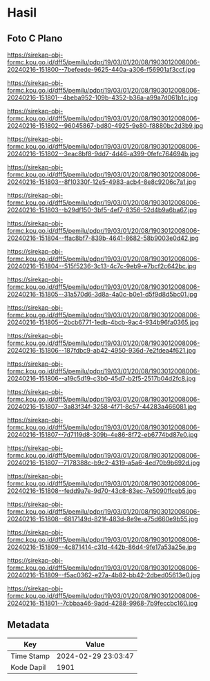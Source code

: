 # Hasil

## Foto C Plano

https://sirekap-obj-formc.kpu.go.id/dff5/pemilu/pdpr/19/03/01/20/08/1903012008006-20240216-151800--7befeede-9625-440a-a306-f56901af3ccf.jpg

https://sirekap-obj-formc.kpu.go.id/dff5/pemilu/pdpr/19/03/01/20/08/1903012008006-20240216-151801--4beba952-109b-4352-b36a-a99a7d061b1c.jpg

https://sirekap-obj-formc.kpu.go.id/dff5/pemilu/pdpr/19/03/01/20/08/1903012008006-20240216-151802--96045867-bd80-4925-9e80-f8880bc2d3b9.jpg

https://sirekap-obj-formc.kpu.go.id/dff5/pemilu/pdpr/19/03/01/20/08/1903012008006-20240216-151802--3eac8bf8-9dd7-4d46-a399-0fefc764694b.jpg

https://sirekap-obj-formc.kpu.go.id/dff5/pemilu/pdpr/19/03/01/20/08/1903012008006-20240216-151803--8f10330f-12e5-4983-acb4-8e8c9206c7a1.jpg

https://sirekap-obj-formc.kpu.go.id/dff5/pemilu/pdpr/19/03/01/20/08/1903012008006-20240216-151803--b29df150-3bf5-4ef7-8356-52d4b9a6ba67.jpg

https://sirekap-obj-formc.kpu.go.id/dff5/pemilu/pdpr/19/03/01/20/08/1903012008006-20240216-151804--ffac8bf7-839b-4641-8682-58b9003e0d42.jpg

https://sirekap-obj-formc.kpu.go.id/dff5/pemilu/pdpr/19/03/01/20/08/1903012008006-20240216-151804--515f5236-3c13-4c7c-9eb9-e7bcf2c642bc.jpg

https://sirekap-obj-formc.kpu.go.id/dff5/pemilu/pdpr/19/03/01/20/08/1903012008006-20240216-151805--31a570d6-3d8a-4a0c-b0e1-d5f9d8d5bc01.jpg

https://sirekap-obj-formc.kpu.go.id/dff5/pemilu/pdpr/19/03/01/20/08/1903012008006-20240216-151805--2bcb6771-1edb-4bcb-9ac4-934b96fa0365.jpg

https://sirekap-obj-formc.kpu.go.id/dff5/pemilu/pdpr/19/03/01/20/08/1903012008006-20240216-151806--187fdbc9-ab42-4950-936d-7e2fdea4f621.jpg

https://sirekap-obj-formc.kpu.go.id/dff5/pemilu/pdpr/19/03/01/20/08/1903012008006-20240216-151806--a19c5d19-c3b0-45d7-b2f5-2517b04d2fc8.jpg

https://sirekap-obj-formc.kpu.go.id/dff5/pemilu/pdpr/19/03/01/20/08/1903012008006-20240216-151807--3a83f34f-3258-4f71-8c57-44283a466081.jpg

https://sirekap-obj-formc.kpu.go.id/dff5/pemilu/pdpr/19/03/01/20/08/1903012008006-20240216-151807--7d7119d8-309b-4e86-8f72-eb6774bd87e0.jpg

https://sirekap-obj-formc.kpu.go.id/dff5/pemilu/pdpr/19/03/01/20/08/1903012008006-20240216-151807--7178388c-b9c2-4319-a5a6-4ed70b9b692d.jpg

https://sirekap-obj-formc.kpu.go.id/dff5/pemilu/pdpr/19/03/01/20/08/1903012008006-20240216-151808--fedd9a7e-9d70-43c8-83ec-7e5090ffceb5.jpg

https://sirekap-obj-formc.kpu.go.id/dff5/pemilu/pdpr/19/03/01/20/08/1903012008006-20240216-151808--6817149d-821f-483d-8e9e-a75d660e9b55.jpg

https://sirekap-obj-formc.kpu.go.id/dff5/pemilu/pdpr/19/03/01/20/08/1903012008006-20240216-151809--4c871414-c31d-442b-86d4-9fe17a53a25e.jpg

https://sirekap-obj-formc.kpu.go.id/dff5/pemilu/pdpr/19/03/01/20/08/1903012008006-20240216-151809--f5ac0362-e27a-4b82-bb42-2dbed05613e0.jpg

https://sirekap-obj-formc.kpu.go.id/dff5/pemilu/pdpr/19/03/01/20/08/1903012008006-20240216-151801--7cbbaa46-9add-4288-9968-7b9feccbc160.jpg


## Metadata

| Key        | Value               |
| ---------- | ------------------- |
| Time Stamp | 2024-02-29 23:03:47 |
| Kode Dapil | 1901                |



